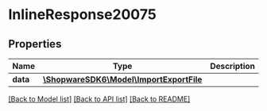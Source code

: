 # InlineResponse20075

## Properties
Name | Type | Description | Notes
------------ | ------------- | ------------- | -------------
**data** | [**\ShopwareSDK6\Model\ImportExportFile**](ImportExportFile.md) |  | [optional] 

[[Back to Model list]](../../README.md#documentation-for-models) [[Back to API list]](../../README.md#documentation-for-api-endpoints) [[Back to README]](../../README.md)

